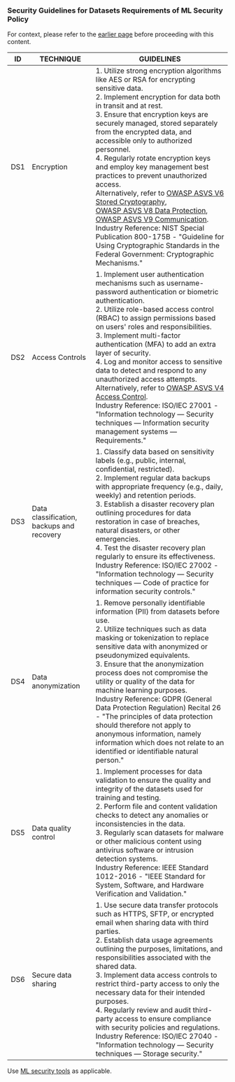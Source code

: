 ### Security Guidelines for Datasets Requirements of ML Security Policy

For context, please refer to the [earlier page](ml-secpol-guidelines.md) before proceeding with this content.

ID | TECHNIQUE | GUIDELINES
--- | --- | ---
DS1 | Encryption |  1. Utilize strong encryption algorithms like AES or RSA for encrypting sensitive data. <br> 2. Implement encryption for data both in transit and at rest. <br> 3. Ensure that encryption keys are securely managed, stored separately from the encrypted data, and accessible only to authorized personnel. <br> 4. Regularly rotate encryption keys and employ key management best practices to prevent unauthorized access. <br> Alternatively, refer to [OWASP ASVS V6 Stored Cryptography](https://github.com/OWASP/ASVS/blob/master/4.0/en/0x14-V6-Cryptography.md),  <br> [OWASP ASVS V8 Data Protection](https://github.com/OWASP/ASVS/blob/master/4.0/en/0x16-V8-Data-Protection.md), <br> [OWASP ASVS V9 Communication](https://github.com/OWASP/ASVS/blob/master/4.0/en/0x17-V9-Communications.md). <br> Industry Reference: NIST Special Publication 800-175B - "Guideline for Using Cryptographic Standards in the Federal Government: Cryptographic Mechanisms."
DS2 | Access Controls | 1. Implement user authentication mechanisms such as username-password authentication or biometric authentication. <br> 2. Utilize role-based access control (RBAC) to assign permissions based on users' roles and responsibilities. <br> 3. Implement multi-factor authentication (MFA) to add an extra layer of security. <br> 4. Log and monitor access to sensitive data to detect and respond to any unauthorized access attempts. <br> Alternatively, refer to [OWASP ASVS V4 Access Control](https://github.com/OWASP/ASVS/blob/master/4.0/en/0x12-V4-Access-Control.md). <br> Industry Reference: ISO/IEC 27001 - "Information technology — Security techniques — Information security management systems — Requirements."
DS3 | Data classification, backups and recovery | 1. Classify data based on sensitivity labels (e.g., public, internal, confidential, restricted). <br> 2. Implement regular data backups with appropriate frequency (e.g., daily, weekly) and retention periods. <br> 3. Establish a disaster recovery plan outlining procedures for data restoration in case of breaches, natural disasters, or other emergencies. <br> 4. Test the disaster recovery plan regularly to ensure its effectiveness. <br> Industry Reference: ISO/IEC 27002 - "Information technology — Security techniques — Code of practice for information security controls."
DS4 | Data anonymization | 1. Remove personally identifiable information (PII) from datasets before use. <br> 2. Utilize techniques such as data masking or tokenization to replace sensitive data with anonymized or pseudonymized equivalents. <br> 3. Ensure that the anonymization process does not compromise the utility or quality of the data for machine learning purposes. <br> Industry Reference: GDPR (General Data Protection Regulation) Recital 26 - "The principles of data protection should therefore not apply to anonymous information, namely information which does not relate to an identified or identifiable natural person."
DS5 | Data quality control | 1. Implement processes for data validation to ensure the quality and integrity of the datasets used for training and testing. <br> 2. Perform file and content validation checks to detect any anomalies or inconsistencies in the data. <br> 3. Regularly scan datasets for malware or other malicious content using antivirus software or intrusion detection systems. <br> Industry Reference: IEEE Standard 1012-2016 - "IEEE Standard for System, Software, and Hardware Verification and Validation."
DS6 | Secure data sharing | 1. Use secure data transfer protocols such as HTTPS, SFTP, or encrypted email when sharing data with third parties. <br> 2. Establish data usage agreements outlining the purposes, limitations, and responsibilities associated with the shared data. <br> 3. Implement data access controls to restrict third-party access to only the necessary data for their intended purposes. <br> 4. Regularly review and audit third-party access to ensure compliance with security policies and regulations. <br> Industry Reference: ISO/IEC 27040 - "Information technology — Security techniques — Storage security."

Use [ML security tools](../../tools/ml-security-tools.md) as applicable.